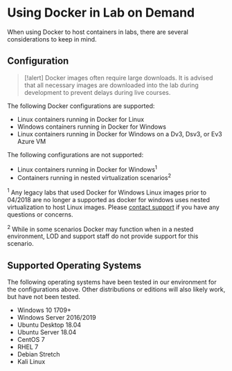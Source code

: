 # Using Docker in Lab on Demand

When using Docker to host containers in labs, there are several considerations to keep in mind.

## Configuration

>[!alert] Docker images often require large downloads. It is advised that all necessary images are downloaded into the lab during development to prevent delays during live courses.

The following Docker configurations are supported:

- Linux containers running in Docker for Linux
- Windows containers running in Docker for Windows
- Linux containers running in Docker for Windows on a Dv3, Dsv3, or Ev3 Azure VM

The following configurations are not supported:

- Linux containers running in Docker for Windows<sup>1</sup>
- Containers running in nested virtualization scenarios<sup>2</sup>

<sup>1</sup> Any legacy labs that used Docker for Windows Linux images prior to 04/2018 are no longer a supported as docker for windows uses nested virtualization to host Linux images. Please [contact support](https://www.learnondemandsystems.com/customer-support/) if you have any questions or concerns.

<sup>2</sup> While in some scenarios Docker may function when in a nested environment, LOD and support staff do not provide support for this scenario.

## Supported Operating Systems

The following operating systems have been tested in our environment for the configurations above. Other distributions or editions will also likely work, but have not been tested.

- Windows 10 1709+
- Windows Server 2016/2019
- Ubuntu Desktop 18.04
- Ubuntu Server 18.04
- CentOS 7
- RHEL 7
- Debian Stretch
- Kali Linux
